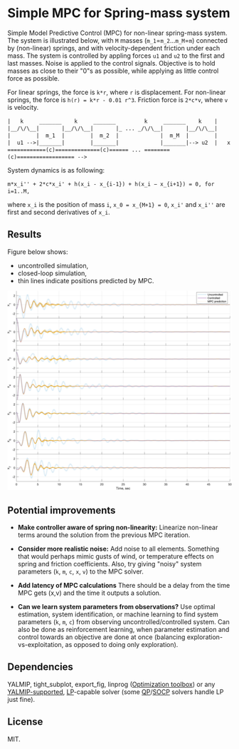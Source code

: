 # Simple MPC for Spring-mass system

Simple Model Predictive Control (MPC) for non-linear spring-mass system.
The system is illustrated below, with `M` masses (`m_1`=`m_2`...`m_M`=`m`) connected by (non-linear) springs, and with velocity-dependent friction under each mass. The system is controlled by appling forces `u1` and `u2` to the first and last masses. Noise is applied to the control signals. Objective is to hold masses as close to their "0"s as possible, while applying as little control force as possible.

For linear springs, the force is `k*r`, where `r` is displacement. For non-linear springs, the force is `h(r) = k*r - 0.01 r^3`. Friction force is `2*c*v`, where `v` is velocity.

```
|   k     _______    k     _______         k     _______    k    |
|__/\/\__|       |__/\/\__|       |_ ... _/\/\__|       |__/\/\__|
|        |  m_1  |        |  m_2  |             |  m_M  |        |
|  u1 -->|_______|        |_______|             |_______|--> u2  |   x
============(c)==============(c)====== ... ========(c)================== -->
```

System dynamics is as following:

```
m*x_i'' + 2*c*x_i' + h(x_i - x_{i-1}) + h(x_i − x_{i+1}) = 0, for i=1..M,
```
where `x_i` is the position of mass `i`, `x_0 = x_{M+1} = 0`, `x_i'` and `x_i''` are first and second derivatives of `x_i`.

## Results

Figure below shows:
- uncontrolled simulation,
- closed-loop simulation,
- thin lines indicate positions predicted by MPC.

<img src="img/simulated-positions-800.png" width="800">

## Potential improvements

* **Make controller aware of spring non-linearity:** Linearize non-linear terms around the solution from the previous MPC iteration.

* **Consider more realistic noise:** Add noise to all elements. Something that would perhaps mimic gusts of wind, or temperature effects on spring and friction coefficients. Also, try giving "noisy" system parameters (`k`, `m`, `c`, `x`, `v`) to the MPC solver.

* **Add latency of MPC calculations** There should be a delay from the time MPC gets (x,v) and the time it outputs a solution.

* **Can we learn system parameters from observations?** Use optimal estimation, system identification, or machine learning to find system parameters (`k`, `m`, `c`) from observing uncontrolled/controlled system. Can also be done as reinforcement learning, when parameter estimation and control towards an objective are done at once (balancing exploration-vs-exploitation, as opposed to doing only exploration).

## Dependencies
YALMIP, tight_subplot, export_fig, linprog ([Optimization toolbox](https://se.mathworks.com/products/optimization.html)) or any [YALMIP-supported](https://yalmip.github.io/allsolvers/), [LP](https://en.wikipedia.org/wiki/Linear_programming)-capable solver (some [QP](https://en.wikipedia.org/wiki/Quadratic_programming)/[SOCP](https://en.wikipedia.org/wiki/Second-order_cone_programming) solvers handle LP just fine).

## License
MIT.
